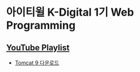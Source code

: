 # 아이티윌 K-Digital 1기 Web Programming

## [YouTube Playlist](https://www.youtube.com/playlist?list=PLIYf0rAjO5mZ7nWMjIGRovO7MRM3i13P6)

* [Tomcat 9 다운로드](https://tomcat.apache.org/download-90.cgi)
